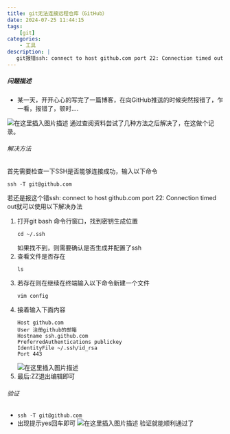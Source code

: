 ```yaml
---
title: git无法连接远程仓库（GitHub）
date: 2024-07-25 11:44:15
tags:
    [git]
categories: 
    - 工具
description: |
   git报错ssh: connect to host github.com port 22: Connection timed out
---
```


##### 问题描述
 - 某一天，开开心心的写完了一篇博客，在向GitHub推送的时候突然报错了，乍一看，报错了，顿时....

![在这里插入图片描述](./1.png)
通过查阅资料尝试了几种方法之后解决了，在这做个记录。

###### 解决方法

首先需要检查一下SSH是否能够连接成功，输入以下命令
```
ssh -T git@github.com
```
若还是报这个错ssh: connect to host github.com port 22: Connection timed out就可以使用以下解决办法

 1. 打开git bash 命令行窗口，找到密钥生成位置
 	```
 	cd ~/.ssh
 	```
 	如果找不到，则需要确认是否生成并配置了ssh
 2. 查看文件是否存在
	 ```
	ls
	 ```
 3. 若存在则在继续在终端输入以下命令新建一个文件
 	```
 	vim config
 	```
 4. 接着输入下面内容
 	```
 	Host github.com
	User 注册github的邮箱
	Hostname ssh.github.com
	PreferredAuthentications publickey
	IdentityFile ~/.ssh/id_rsa
	Port 443
 	```
	![在这里插入图片描述](./2.png)
 5. 最后:ZZ退出编辑即可

###### 验证

 - `ssh -T git@github.com`
 - 出现提示yes回车即可
 ![在这里插入图片描述](./3.png)
 验证就能顺利通过了